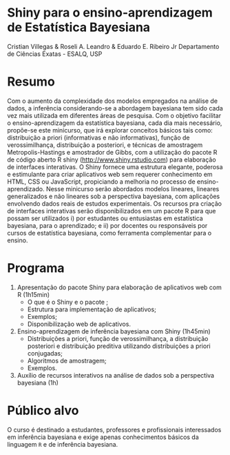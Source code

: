 Shiny para o ensino-aprendizagem de Estatística Bayesiana
================
Cristian Villegas & Roseli A. Leandro & Eduardo E. Ribeiro Jr
Departamento de Ciências Exatas - ESALQ, USP



Resumo
======

Com o aumento da complexidade dos modelos empregados na análise de dados, a inferência considerando-se a abordagem bayesiana tem sido cada vez mais utilizada em diferentes áreas de pesquisa. Com o objetivo facilitar o ensino-aprendizagem da estatística bayesiana, cada dia mais necessário, propõe-se este minicurso, que irá explorar conceitos básicos tais como: distribuição a priori (informativas e não informativas), função de verossimilhança, distribuição a posteriori, e técnicas de amostragem Metropolis-Hastings e amostrador de Gibbs, com a utilização do pacote R de código aberto R shiny (<http://www.shiny.rstudio.com>) para elaboração de interfaces interativas. O Shiny fornece uma estrutura elegante, poderosa e estimulante para criar aplicativos web sem requerer conhecimento em HTML, CSS ou JavaScript, propiciando a melhoria no processo de ensino-aprendizado. Nesse minicurso serão abordados modelos lineares, lineares generalizados e não lineares sob a perspectiva bayesiana, com aplicações envolvendo dados reais de estudos experimentais. Os recursos pra criação de interfaces interativas serão disponibilizados em um pacote R para que possam ser utilizados i) por estudantes ou entusiastas em estatística bayesiana, para o aprendizado; e ii) por docentes ou responsáveis por cursos de estatística bayesiana, como ferramenta complementar para o ensino.

Programa
========

1.  Apresentação do pacote Shiny para elaboração de aplicativos web com R (1h15min)
    -   O que é o Shiny e o pacote ;
    -   Estrutura para implementação de aplicativos;
    -   Exemplos;
    -   Disponibilização web de aplicativos.
2.  Ensino-aprendizagem de inferência bayesiana com Shiny (1h45min)
    -   Distribuições a priori, função de verossimilhança, a distribuição posteriori e distribuição preditiva utilizando distribuições a priori conjugadas;
    -   Algoritmos de amostragem;
    -   Exemplos.
3.  Auxílio de recursos interativos na análise de dados sob a perspectiva bayesiana (1h)

Público alvo
============

O curso é destinado a estudantes, professores e profissionais interessados em inferência bayesiana e exige apenas conhecimentos básicos da linguagem `R` e de inferência bayesiana.
